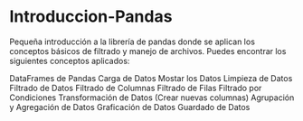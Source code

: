 # Introduccion-Pandas
Pequeña introducción a la librería de pandas donde se aplican los conceptos básicos de filtrado y manejo de archivos.
Puedes encontrar los siguientes conceptos aplicados:

DataFrames de Pandas
Carga de Datos
Mostar los Datos
Limpieza de Datos
Filtrado de Datos
Filtrado de Columnas
Filtrado de Filas
Filtrado por Condiciones
Transformación de Datos (Crear nuevas columnas)
Agrupación y Agregación de Datos
Graficación de Datos
Guardado de Datos
